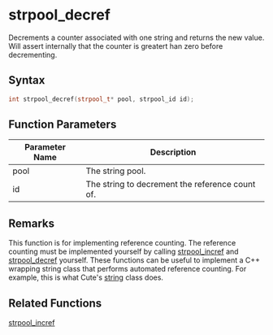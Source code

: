 
# strpool_decref

Decrements a counter associated with one string and returns the new value. Will assert internally that the counter is greatert han zero before decrementing.

## Syntax

```cpp
int strpool_decref(strpool_t* pool, strpool_id id);
```

## Function Parameters

Parameter Name | Description
--- | ---
pool | The string pool.
id | The string to decrement the reference count of.

## Remarks

This function is for implementing reference counting. The reference counting must be implemented yourself by calling [strpool_incref](https://github.com/RandyGaul/cute_framework/blob/master/doc/string/strpool/strpool_incref.md) and [strpool_decref](https://github.com/RandyGaul/cute_framework/blob/master/doc/string/strpool/strpool_decref.md) yourself. These functions can be useful to implement a C++ wrapping string class that performs automated reference counting. For example, this is what Cute's [string](https://github.com/RandyGaul/cute_framework/blob/master/doc/string/string) class does.

## Related Functions
  
[strpool_incref](https://github.com/RandyGaul/cute_framework/blob/master/doc/string/strpool/strpool_incref.md)  

